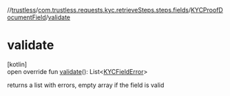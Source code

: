 //[trustless](../../../index.md)/[com.trustless.requests.kyc.retrieveSteps.steps.fields](../index.md)/[KYCProofDocumentField](index.md)/[validate](validate.md)

# validate

[kotlin]\
open override fun [validate](validate.md)(): List&lt;[KYCFieldError](../-k-y-c-field-error/index.md)&gt;

returns a list with errors, empty array if the field is valid
